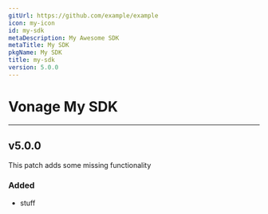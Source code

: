 ```yaml
---
gitUrl: https://github.com/example/example
icon: my-icon
id: my-sdk
metaDescription: My Awesome SDK
metaTitle: My SDK
pkgName: My SDK
title: my-sdk
version: 5.0.0
---
```


# <header-with-icon icon="my-icon">Vonage My SDK</header-with-icon>

<github-repo-badge link="https://github.com" />

---

## v5.0.0

This patch adds some missing functionality

### Added

* stuff

